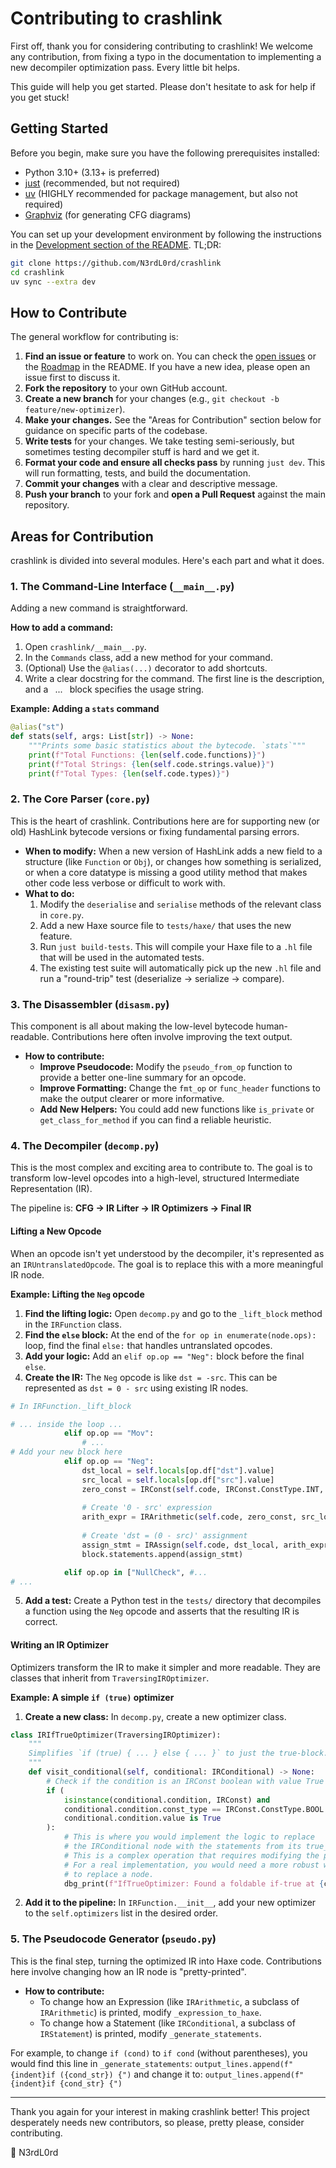 # Contributing to crashlink

First off, thank you for considering contributing to crashlink! We welcome any contribution, from fixing a typo in the documentation to implementing a new decompiler optimization pass. Every little bit helps.

This guide will help you get started. Please don't hesitate to ask for help if you get stuck!

## Getting Started

Before you begin, make sure you have the following prerequisites installed:

* Python 3.10+ (3.13+ is preferred)
* [just](https://just.systems/) (recommended, but not required)
* [uv](https://astral.sh/uv) (HIGHLY recommended for package management, but also not required)
* [Graphviz](https://graphviz.org/download/) (for generating CFG diagrams)

You can set up your development environment by following the instructions in the [Development section of the README](./README.md#development). TL;DR:

```bash
git clone https://github.com/N3rdL0rd/crashlink
cd crashlink
uv sync --extra dev
```

## How to Contribute

The general workflow for contributing is:

1. **Find an issue or feature** to work on. You can check the [open issues](https://github.com/N3rdL0rd/crashlink/issues) or the [Roadmap](../README.md#roadmap) in the README. If you have a new idea, please open an issue first to discuss it.
2. **Fork the repository** to your own GitHub account.
3. **Create a new branch** for your changes (e.g., `git checkout -b feature/new-optimizer`).
4. **Make your changes.** See the "Areas for Contribution" section below for guidance on specific parts of the codebase.
5. **Write tests** for your changes. We take testing semi-seriously, but sometimes testing decompiler stuff is hard and we get it.
6. **Format your code and ensure all checks pass** by running `just dev`. This will run formatting, tests, and build the documentation.
7. **Commit your changes** with a clear and descriptive message.
8. **Push your branch** to your fork and **open a Pull Request** against the main repository.

## Areas for Contribution

crashlink is divided into several modules. Here's each part and what it does.

### 1. The Command-Line Interface (`__main__.py`)

Adding a new command is straightforward.

**How to add a command:**

1. Open `crashlink/__main__.py`.
2. In the `Commands` class, add a new method for your command.
3. (Optional) Use the `@alias(...)` decorator to add shortcuts.
4. Write a clear docstring for the command. The first line is the description, and a ` `...` ` block specifies the usage string.

**Example: Adding a `stats` command**

```python
@alias("st")
def stats(self, args: List[str]) -> None:
    """Prints some basic statistics about the bytecode. `stats`"""
    print(f"Total Functions: {len(self.code.functions)}")
    print(f"Total Strings: {len(self.code.strings.value)}")
    print(f"Total Types: {len(self.code.types)}")
```

### 2. The Core Parser (`core.py`)

This is the heart of crashlink. Contributions here are for supporting new (or old) HashLink bytecode versions or fixing fundamental parsing errors.

* **When to modify:** When a new version of HashLink adds a new field to a structure (like `Function` or `Obj`), or changes how something is serialized, or when a core datatype is missing a good utility method that makes other code less verbose or difficult to work with.
* **What to do:**
    1. Modify the `deserialise` and `serialise` methods of the relevant class in `core.py`.
    2. Add a new Haxe source file to `tests/haxe/` that uses the new feature.
    3. Run `just build-tests`. This will compile your Haxe file to a `.hl` file that will be used in the automated tests.
    4. The existing test suite will automatically pick up the new `.hl` file and run a "round-trip" test (deserialize -> serialize -> compare).

### 3. The Disassembler (`disasm.py`)

This component is all about making the low-level bytecode human-readable. Contributions here often involve improving the text output.

* **How to contribute:**
  * **Improve Pseudocode:** Modify the `pseudo_from_op` function to provide a better one-line summary for an opcode.
  * **Improve Formatting:** Change the `fmt_op` or `func_header` functions to make the output clearer or more informative.
  * **Add New Helpers:** You could add new functions like `is_private` or `get_class_for_method` if you can find a reliable heuristic.

### 4. The Decompiler (`decomp.py`)

This is the most complex and exciting area to contribute to. The goal is to transform low-level opcodes into a high-level, structured Intermediate Representation (IR).

The pipeline is: **CFG -> IR Lifter -> IR Optimizers -> Final IR**

#### Lifting a New Opcode

When an opcode isn't yet understood by the decompiler, it's represented as an `IRUntranslatedOpcode`. The goal is to replace this with a more meaningful IR node.

**Example: Lifting the `Neg` opcode**

1. **Find the lifting logic:** Open `decomp.py` and go to the `_lift_block` method in the `IRFunction` class.
2. **Find the `else` block:** At the end of the `for op in enumerate(node.ops):` loop, find the final `else:` that handles untranslated opcodes.
3. **Add your logic:** Add an `elif op.op == "Neg":` block before the final `else`.
4. **Create the IR:** The `Neg` opcode is like `dst = -src`. This can be represented as `dst = 0 - src` using existing IR nodes.

```python
# In IRFunction._lift_block

# ... inside the loop ...
            elif op.op == "Mov":
                # ...
# Add your new block here
            elif op.op == "Neg":
                dst_local = self.locals[op.df["dst"].value]
                src_local = self.locals[op.df["src"].value]
                zero_const = IRConst(self.code, IRConst.ConstType.INT, value=0)
                
                # Create '0 - src' expression
                arith_expr = IRArithmetic(self.code, zero_const, src_local, IRArithmetic.ArithmeticType.SUB)
                
                # Create 'dst = (0 - src)' assignment
                assign_stmt = IRAssign(self.code, dst_local, arith_expr)
                block.statements.append(assign_stmt)

            elif op.op in ["NullCheck", #...
# ...
```

5. **Add a test:** Create a Python test in the `tests/` directory that decompiles a function using the `Neg` opcode and asserts that the resulting IR is correct.

#### Writing an IR Optimizer

Optimizers transform the IR to make it simpler and more readable. They are classes that inherit from `TraversingIROptimizer`.

**Example: A simple `if (true)` optimizer**

1. **Create a new class:** In `decomp.py`, create a new optimizer class.

```python
class IRIfTrueOptimizer(TraversingIROptimizer):
    """
    Simplifies `if (true) { ... } else { ... }` to just the true-block.
    """
    def visit_conditional(self, conditional: IRConditional) -> None:
        # Check if the condition is an IRConst boolean with value True
        if (
            isinstance(conditional.condition, IRConst) and
            conditional.condition.const_type == IRConst.ConstType.BOOL and
            conditional.condition.value is True
        ):
            # This is where you would implement the logic to replace
            # the IRConditional node with the statements from its true_block.
            # This is a complex operation that requires modifying the parent block.
            # For a real implementation, you would need a more robust way
            # to replace a node.
            dbg_print(f"IfTrueOptimizer: Found a foldable if-true at {conditional}")

```

2. **Add it to the pipeline:** In `IRFunction.__init__`, add your new optimizer to the `self.optimizers` list in the desired order.

### 5. The Pseudocode Generator (`pseudo.py`)

This is the final step, turning the optimized IR into Haxe code. Contributions here involve changing how an IR node is "pretty-printed".

* **How to contribute:**
  * To change how an Expression (like `IRArithmetic`, a subclass of `IRArithmetic`) is printed, modify `_expression_to_haxe`.
  * To change how a Statement (like `IRConditional`, a subclass of `IRStatement`) is printed, modify `_generate_statements`.

For example, to change `if (cond)` to `if cond` (without parentheses), you would find this line in `_generate_statements`:
`output_lines.append(f"{indent}if ({cond_str}) {")`
and change it to:
`output_lines.append(f"{indent}if {cond_str} {")`

---

Thank you again for your interest in making crashlink better! This project desperately needs new contributors, so please, pretty please, consider contributing.

💖 N3rdL0rd
